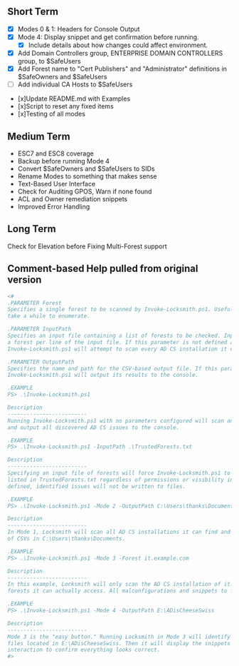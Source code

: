 ## Short Term
- [x] Modes 0 & 1: Headers for Console Output
- [x] Mode 4: Display snippet and get confirmation before running.
  - [x] Include details about how changes could affect environment. 
- [x] Add Domain Controllers group, ENTERPRISE DOMAIN CONTROLLERS group, to $SafeUsers
- [x] Add Forest name to "Cert Publishers" and "Administrator" definitions in $SafeOwners and $SafeUsers
- [ ] Add individual CA Hosts to $SafeUsers
- [x]Update README.md with Examples
- [x]Script to reset any fixed items
- [x]Testing of all modes

## Medium Term
- ESC7 and ESC8 coverage
- Backup before running Mode 4
- Convert $SafeOwners and $SafeUsers to SIDs
- Rename Modes to something that makes sense
- Text-Based User Interface
- Check for Auditing GPOS, Warn if none found
- ACL and Owner remediation snippets
- Improved Error Handling

## Long Term
Check for Elevation before Fixing
Multi-Forest support

## Comment-based Help pulled from original version
```` powershell
<#
.PARAMETER Forest
Specifies a single forest to be scanned by Invoke-Locksmith.ps1. Useful in large environments that may
take a while to enumerate.

.PARAMETER InputPath
Specifies an input file containing a list of forests to be checked. Input file should consist of
a forest per line of the input file. If this parameter is not defined at runtime,
Invoke-Locksmith.ps1 will attempt to scan every AD CS installation it can find in the forest.

.PARAMETER OutputPath
Specifies the name and path for the CSV-based output file. If this parameter is not defined at runtime,
Invoke-Locksmith.ps1 will output its results to the console.

.EXAMPLE
PS> .\Invoke-Locksmith.ps1

Description
-------------------------
Running Invoke-Locksmith.ps1 with no parameters configured will scan any AD CS installation accessible to the user
and output all discovered AD CS issues to the console.

.EXAMPLE
PS> .\Invoke-Locksmith.ps1 -InputPath .\TrustedForests.txt

Description
-------------------------
Specifying an input file of forests will force Invoke-Locksmith.ps1 to attempt to scan the specific forests
listed in TrustedForests.txt regardless of permissions or visibility into the forest. Because no Mode is
defined, identified issues will not be written to files.

.EXAMPLE
PS> .\Invoke-Locksmith.ps1 -Mode 2 -OutputPath C:\Users\thanks\Documents

Description
-------------------------
In Mode 1, Locksmith will scan all AD CS installations it can find and write its findings to a series
of CSVs in C:\Users\thanks\Documents.

.EXAMPLE
PS> .\Invoke-Locksmith.ps1 -Mode 3 -Forest it.example.com

Description
-------------------------
In this example, Locksmith will only scan the AD CS installation of it.example.com, regardless of how many
forests it can actually access. All malconfigurations and snippets to fix them will output to the local path.

.EXAMPLE
PS> .\Invoke-Locksmith.ps1 -Mode 4 -OutputPath E:\ADisCheeseSwiss

Description
-------------------------
Mode 3 is the "easy button." Running Locksmith in Mode 3 will identify all malconfigs and output them to CSV
files located in E:\ADisCheeseSwiss. Then it will display the snippets it plans to run and waits for human
interaction to confirm everything looks correct.
#>
````

